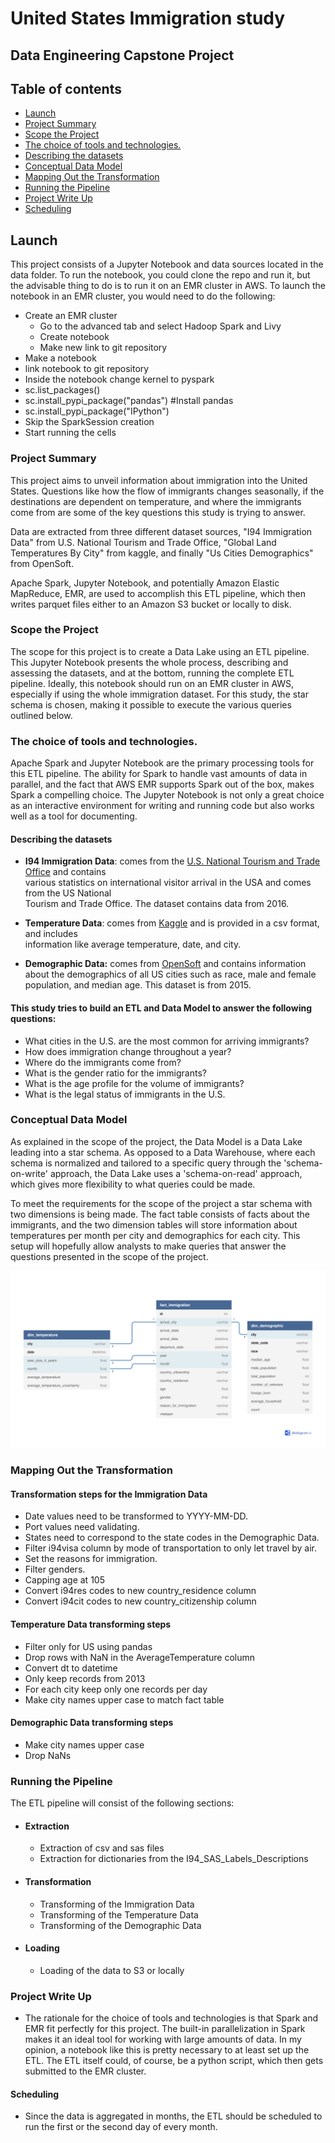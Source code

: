 



# United States Immigration study

## Data Engineering Capstone Project



## Table of contents
* [Launch](#Launch)
* [Project Summary](#Project_Summary)
* [Scope the Project](#Scope_the_Project)
* [The choice of tools and technologies.](#The_choice_of_tools_and_technologies.)
* [Describing the datasets](#Describing_the_datasets)
* [Conceptual Data Model](#Conceptual_Data_Model)
* [Mapping Out the Transformation](#Mapping_Out_the_Transformation)
* [Running the Pipeline](#Running_the_Pipeline)
* [Project Write Up](#Project_Write_Up)
* [Scheduling](#Scheduling)

## Launch

This project consists of a Jupyter Notebook and data sources located in the data folder. To run the notebook, you could clone the repo and run it, but the advisable thing to do is to run it on an EMR cluster in AWS. To launch the notebook in an EMR cluster, you would need to do the following:

- Create an EMR cluster  
  - Go to the advanced tab and select Hadoop Spark and Livy
  - Create notebook
  - Make new link to git repository
- Make a notebook  
- link notebook to git repository
- Inside the notebook change kernel to pyspark
- sc.list_packages()
- sc.install_pypi_package("pandas") #Install pandas
- sc.install_pypi_package("IPython")
- Skip the SparkSession creation  
- Start running the cells


### Project Summary
This project aims to unveil information about immigration into the United States. Questions like how the flow of immigrants changes seasonally, if the destinations are dependent on temperature, and where the immigrants come from are some of the key questions this study is trying to answer.

Data are extracted from three different dataset sources, "I94 Immigration Data" from U.S. National Tourism and Trade Office, "Global Land Temperatures By City" from kaggle, and finally "Us Cities Demographics" from OpenSoft.

Apache Spark, Jupyter Notebook, and potentially Amazon Elastic MapReduce, EMR, are used to accomplish this ETL pipeline, which then writes parquet files either to an Amazon S3 bucket or locally to disk.



### Scope the Project

The scope for this project is to create a Data Lake using an ETL pipeline. This Jupyter Notebook presents the whole process, describing and assessing the datasets, and at the bottom, running the complete ETL pipeline.  Ideally, this notebook should run on an EMR cluster in AWS, especially if using the whole immigration dataset. For this study, the star schema is chosen, making it possible to execute the various queries outlined below.  


### The choice of tools and technologies.

Apache Spark and Jupyter Notebook are the primary processing tools for this ETL pipeline. The ability for Spark to handle vast amounts of data in parallel, and the fact that AWS EMR supports Spark out of the box, makes Spark a compelling choice. The Jupyter Notebook is not only a great choice as an interactive environment for writing and running code but also works well as a tool for documenting.


#### Describing the datasets

- **I94 Immigration Data**: comes from the [U.S. National Tourism and Trade Office](https://travel.trade.gov/research/reports/i94/historical/2016.html) and contains  
various statistics on international visitor arrival in the USA and comes from the US National  
Tourism and Trade Office. The dataset contains data from 2016.


- **Temperature Data**: comes from [Kaggle](https://www.kaggle.com/berkeleyearth/climate-change-earth-surface-temperature-data) and is provided in a csv format, and includes  
information like average temperature, date, and city.


- **Demographic Data:** comes from [OpenSoft](https://public.opendatasoft.com/explore/dataset/us-cities-demographics/export/) and contains information about the demographics of all US cities such as race, male and female population, and median age. This dataset is from 2015.


#### This study tries to build an ETL and Data Model to answer the following questions:

- What cities in the U.S. are the most common for arriving immigrants?
- How does immigration change throughout a year?
- Where do the immigrants come from?
- What is the gender ratio for the immigrants?
- What is the age profile for the volume of immigrants?
- What is the legal status of immigrants in the U.S.





### Conceptual Data Model

As explained in the scope of the project, the Data Model is a Data Lake leading into a star schema. As opposed to a Data Warehouse, where each schema is normalized and tailored to a specific query through the 'schema-on-write' approach, the Data Lake uses a 'schema-on-read' approach, which gives more flexibility to what queries could be made.

To meet the requirements for the scope of the project a star schema with two dimensions is being made. The fact table consists of facts about the immigrants, and the two dimension tables will store information about temperatures per month per city and demographics for each city. This setup will hopefully allow analysts to make queries that answer the questions presented in the scope of the project.




![Bilde](./img/Table_diagram.png)





### Mapping Out the Transformation



#### Transformation steps for the Immigration Data
- Date values need to be transformed to YYYY-MM-DD.
- Port values need validating.
- States need to correspond to the state codes in the Demographic Data.
- Filter i94visa column by mode of transportation to only let travel by air.
- Set the reasons for immigration.
- Filter genders.
- Capping age at 105
- Convert i94res codes to new country_residence column
- Convert i94cit codes to new country_citizenship column



#### Temperature Data transforming steps
- Filter only for US using pandas
- Drop rows with NaN in the AverageTemperature column
- Convert dt to datetime
- Only keep records from 2013
- For each city keep only one records per day
- Make city names upper case to match fact table




#### Demographic Data transforming steps
- Make city names upper case
- Drop NaNs


### Running the Pipeline


The ETL pipeline will consist of the following sections:
- #### Extraction
    - Extraction of csv and sas files
    - Extraction for dictionaries from the I94_SAS_Labels_Descriptions
- #### Transformation
    - Transforming of the Immigration Data
    - Transforming of the Temperature Data
    - Transforming of the Demographic Data
- #### Loading
    - Loading of the data to S3 or locally






### Project Write Up

* The rationale for the choice of tools and technologies is that Spark and EMR fit perfectly for this project. The built-in parallelization in Spark makes it an ideal tool for working with large amounts of data. In my opinion, a notebook like this is pretty necessary to at least set up the ETL. The ETL itself could, of course, be a python script, which then gets submitted to the EMR cluster.


#### Scheduling
* Since the data is aggregated in months, the ETL should be scheduled to run the first or the second day of every month.
